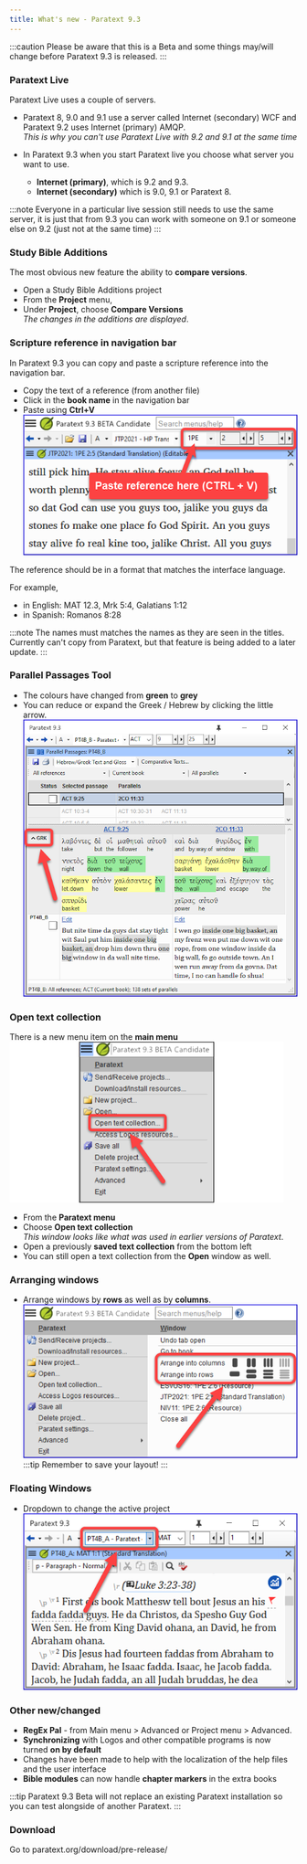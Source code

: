 ```yaml
---
title: What's new - Paratext 9.3
---
```

:::caution
Please be aware that this is a Beta and some things may/will change before Paratext 9.3 is released.
::: 
### Paratext Live
Paratext Live uses a couple of servers.

- Paratext 8, 9.0 and 9.1 use a server called Internet (secondary) WCF and Paratext 9.2 uses Internet (primary) AMQP.  
   *This is why you can't use Paratext Live with 9.2 and 9.1 at the same time*

- In Paratext 9.3 when you start Paratext live you choose what server you want to use.
  - **Internet (primary)**, which is 9.2 and 9.3.
  - **Internet (secondary)** which is 9.0, 9.1 or Paratext 8.  

:::note
Everyone in a particular live session still needs to use the same server, it is just that from 9.3 you can work with someone on 9.1 or someone else on 9.2 (just not at the same time)
:::

### Study Bible Additions
The most obvious new feature the ability to **compare versions**.

- Open a Study Bible Additions project
- From the **Project** menu, 
- Under **Project**, choose **Compare Versions**  
  *The changes in the additions are displayed*.

### Scripture reference in navigation bar
In Paratext 9.3 you can copy and paste a scripture reference into the navigation bar.
- Copy the text of a reference (from another file)
- Click in the **book name** in the navigation bar
- Paste using **Ctrl+V**  
   ![](./media/paste-reference-2.png)

The reference should be in a format that matches the interface language.

For example, 
- in English: MAT 12.3, Mrk 5:4, Galatians 1:12
- in Spanish: Romanos 8:28

:::note
The names must matches the names as they are seen in the titles.  
Currently can't copy from Paratext, but that feature is being added to a later update.
:::

### Parallel Passages Tool
- The colours have changed from **green** to **grey**
- You can reduce or expand the Greek / Hebrew by clicking the little arrow.  
   ![](./media/parallel-passage-greek-collapse.png)
### Open text collection
There is a new menu item on the **main menu** 
  ![](./media/open-text-collection-menu-item-2.png)
- From the **Paratext menu**
- Choose **Open text collection**  
  *This window looks like what was used in earlier versions of Paratext*.
- Open a previously **saved text collection** from the bottom left
- You can still open a text collection from the **Open** window as well.

### Arranging windows
- Arrange windows by **rows** as well as by **columns**.
   ![](./media/arrange-in-rows.png)
:::tip
Remember to save your layout!
:::
### Floating Windows
- Dropdown to change the active project  
   ![](./media/change-project-or-resource.png)

### Other new/changed
- **RegEx Pal** - from Main menu \> Advanced or Project menu \> Advanced.
-  **Synchronizing** with Logos and other compatible programs is now turned **on by default**
-   Changes have been made to help with the localization of the help files and the user interface
-  **Bible modules** can now handle **chapter markers** in the extra books

:::tip
Paratext 9.3 Beta will not replace an existing Paratext installation so you can test alongside of another Paratext.
:::

### Download
Go to paratext.org/download/pre-release/
